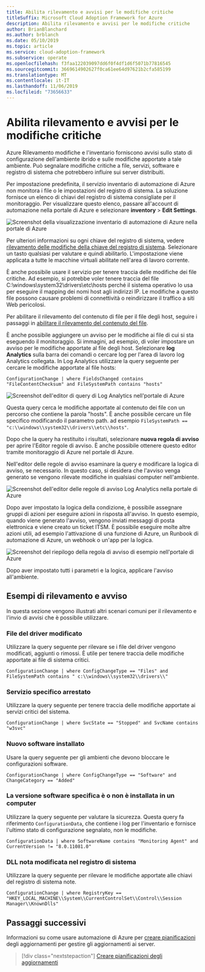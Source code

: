 ```yaml
---
title: Abilita rilevamento e avvisi per le modifiche critiche
titleSuffix: Microsoft Cloud Adoption Framework for Azure
description: Abilita rilevamento e avvisi per le modifiche critiche
author: BrianBlanchard
ms.author: brblanch
ms.date: 05/10/2019
ms.topic: article
ms.service: cloud-adoption-framework
ms.subservice: operate
ms.openlocfilehash: f3faa122039097dd6f0f4df1d6f5071b77816545
ms.sourcegitcommit: 3669614902627f0ca61ee64d97621b2cfa585199
ms.translationtype: MT
ms.contentlocale: it-IT
ms.lasthandoff: 11/06/2019
ms.locfileid: "73656633"
---
```

# <a name="enable-tracking-and-alerting-for-critical-changes"></a>Abilita rilevamento e avvisi per le modifiche critiche

Azure Rilevamento modifiche e l'inventario forniscono avvisi sullo stato di configurazione dell'ambiente ibrido e sulle modifiche apportate a tale ambiente. Può segnalare modifiche critiche a file, servizi, software e registro di sistema che potrebbero influire sui server distribuiti.

Per impostazione predefinita, il servizio inventario di automazione di Azure non monitora i file o le impostazioni del registro di sistema. La soluzione fornisce un elenco di chiavi del registro di sistema consigliate per il monitoraggio. Per visualizzare questo elenco, passare all'account di automazione nella portale di Azure e selezionare **inventory** > **Edit Settings**.

![Screenshot della visualizzazione inventario di automazione di Azure nella portale di Azure](./media/change-tracking1.png)

Per ulteriori informazioni su ogni chiave del registro di sistema, vedere [rilevamento delle modifiche della chiave del registro di sistema](https://docs.microsoft.com/azure/automation/automation-change-tracking#registry-key-change-tracking). Selezionare un tasto qualsiasi per valutare e quindi abilitarlo. L'impostazione viene applicata a tutte le macchine virtuali abilitate nell'area di lavoro corrente.

È anche possibile usare il servizio per tenere traccia delle modifiche dei file critiche. Ad esempio, si potrebbe voler tenere traccia del file C:\windows\system32\drivers\etc\hosts perché il sistema operativo lo usa per eseguire il mapping dei nomi host agli indirizzi IP. Le modifiche a questo file possono causare problemi di connettività o reindirizzare il traffico a siti Web pericolosi.

Per abilitare il rilevamento del contenuto di file per il file degli host, seguire i passaggi in [abilitare il rilevamento del contenuto del file](https://docs.microsoft.com/azure/automation/change-tracking-file-contents#enable-file-content-tracking).

È anche possibile aggiungere un avviso per le modifiche ai file di cui si sta eseguendo il monitoraggio. Si immagini, ad esempio, di voler impostare un avviso per le modifiche apportate al file degli host. Selezionare **log Analytics** sulla barra dei comandi o cercare log per l'area di lavoro log Analytics collegata. In Log Analytics utilizzare la query seguente per cercare le modifiche apportate al file hosts:

```kusto
ConfigurationChange | where FieldsChanged contains "FileContentChecksum" and FileSystemPath contains "hosts"
```

![Screenshot dell'editor di query di Log Analytics nell'portale di Azure](./media/change-tracking2.png)

Questa query cerca le modifiche apportate al contenuto dei file con un percorso che contiene la parola "hosts". È anche possibile cercare un file specifico modificando il parametro path. ad esempio `FileSystemPath ==  "c:\\windows\\system32\\drivers\\etc\\hosts"`.
  
Dopo che la query ha restituito i risultati, selezionare **nuova regola di avviso** per aprire l'Editor regole di avviso. È anche possibile ottenere questo editor tramite monitoraggio di Azure nel portale di Azure.

Nell'editor delle regole di avviso esaminare la query e modificare la logica di avviso, se necessario. In questo caso, si desidera che l'avviso venga generato se vengono rilevate modifiche in qualsiasi computer nell'ambiente.

![Screenshot dell'editor delle regole di avviso Log Analytics nella portale di Azure](./media/change-tracking3.png)

Dopo aver impostato la logica della condizione, è possibile assegnare gruppi di azioni per eseguire azioni in risposta all'avviso. In questo esempio, quando viene generato l'avviso, vengono inviati messaggi di posta elettronica e viene creato un ticket ITSM. È possibile eseguire molte altre azioni utili, ad esempio l'attivazione di una funzione di Azure, un Runbook di automazione di Azure, un webhook o un'app per la logica.

![Screenshot del riepilogo della regola di avviso di esempio nell'portale di Azure](./media/change-tracking4.png)

Dopo aver impostato tutti i parametri e la logica, applicare l'avviso all'ambiente.

## <a name="tracking-and-alerting-examples"></a>Esempi di rilevamento e avviso

In questa sezione vengono illustrati altri scenari comuni per il rilevamento e l'invio di avvisi che è possibile utilizzare.

### <a name="driver-file-changed"></a>File del driver modificato

Utilizzare la query seguente per rilevare se i file del driver vengono modificati, aggiunti o rimossi. È utile per tenere traccia delle modifiche apportate ai file di sistema critici.

  ```kusto
  ConfigurationChange | where ConfigChangeType == "Files" and FileSystemPath contains " c:\\windows\\system32\\drivers\\"
  ```

### <a name="specific-service-stopped"></a>Servizio specifico arrestato

Utilizzare la query seguente per tenere traccia delle modifiche apportate ai servizi critici del sistema.

  ```kusto
  ConfigurationChange | where SvcState == "Stopped" and SvcName contains "w3svc"
  ```

### <a name="new-software-installed"></a>Nuovo software installato

Usare la query seguente per gli ambienti che devono bloccare le configurazioni software.

  ```kusto
  ConfigurationChange | where ConfigChangeType == "Software" and ChangeCategory == "Added"
  ```

### <a name="specific-software-version-is-or-isnt-installed-on-a-machine"></a>La versione software specifica è o non è installata in un computer

Utilizzare la query seguente per valutare la sicurezza. Questa query fa riferimento `ConfigurationData`, che contiene i log per l'inventario e fornisce l'ultimo stato di configurazione segnalato, non le modifiche.

  ```kusto
  ConfigurationData | where SoftwareName contains "Monitoring Agent" and CurrentVersion != "8.0.11081.0"
  ```

### <a name="known-dll-changed-through-the-registry"></a>DLL nota modificata nel registro di sistema

Utilizzare la query seguente per rilevare le modifiche apportate alle chiavi del registro di sistema note.

  ```kusto
  ConfigurationChange | where RegistryKey == "HKEY_LOCAL_MACHINE\\System\\CurrentControlSet\\Control\\Session Manager\\KnownDlls"
  ```

## <a name="next-steps"></a>Passaggi successivi

Informazioni su come usare automazione di Azure per [creare pianificazioni](./update-schedules.md) degli aggiornamenti per gestire gli aggiornamenti ai server.

> [!div class="nextstepaction"]
> [Creare pianificazioni degli aggiornamenti](./update-schedules.md)
